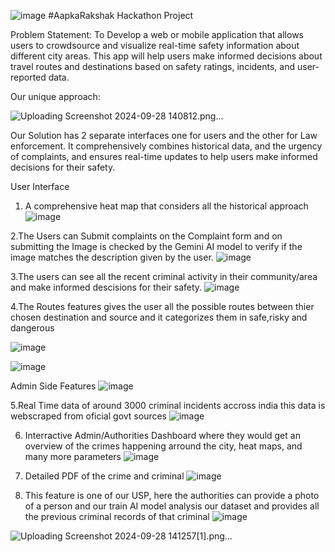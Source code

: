 ![image](https://github.com/user-attachments/assets/0ea1008e-5861-4d19-a587-7ac7989659f1)
 #AapkaRakshak
Hackathon Project

Problem Statement:
To Develop a web or mobile application that allows users to crowdsource and visualize real-time safety information about different city areas. This app will help users make informed decisions about travel routes and destinations based on safety ratings, incidents, and user-reported data.

Our unique approach:

![Uploading Screenshot 2024-09-28 140812.png…]()


Our Solution has 2 separate interfaces one for users and the other for Law enforcement. It comprehensively combines historical data, and the urgency of complaints, and ensures real-time updates to help users make informed decisions for their safety.

User Interface
  1. A comprehensive heat map that considers all the historical approach 
![image](https://github.com/user-attachments/assets/8dcab794-4bcd-4d32-80ee-f4b6d6cb9af2)


  2.The Users can Submit complaints on the Complaint form and on submitting the Image is checked by the Gemini AI model to verify if the image matches the description   given by the user.
![image](https://github.com/user-attachments/assets/86ad62ba-62fd-485d-aebc-bc2c8411e213)


  3.The users can see all the recent criminal activity in their community/area and make informed descisions for their safety.
![image](https://github.com/user-attachments/assets/c73e5326-ca8c-45c1-87c8-3ac740192905)

  4.The Routes features gives the user all the possible routes between thier chosen destination and source and it categorizes them in safe,risky and dangerous

![image](https://github.com/user-attachments/assets/df1bb395-2c12-4851-98d9-d6c20766d29e)

![image](https://github.com/user-attachments/assets/73a0feaa-d3c7-4403-8f03-0db173df643a)


Admin Side Features 
![image](https://github.com/user-attachments/assets/16aeacb1-e1a4-4d5c-bd2b-70f7fe791d32)

5.Real Time data of around 3000 criminal incidents accross india this data is webscraped from oficial govt sources
![image](https://github.com/user-attachments/assets/1d8ff951-5aea-47c7-b97a-634f6f6f69ff)


6. Interractive Admin/Authorities Dashboard where they would get an overview of the crimes happening arround the city, heat maps, and many more parameters
![image](https://github.com/user-attachments/assets/48798030-a581-4d92-9b20-aca19eb2a249)

7. Detailed PDF of the crime and criminal
![image](https://github.com/user-attachments/assets/b2511d47-2d05-4648-8e6a-e08e08a72596)

8. This feature is one of our USP, here the authorities can provide a photo of a person and our train AI model analysis our dataset and provides all the previous criminal records of that criminal
![image](https://github.com/user-attachments/assets/bdbf4e1f-d477-40cc-bc76-567e8d840425)

![Uploading Screenshot 2024-09-28 141257[1].png…]()
